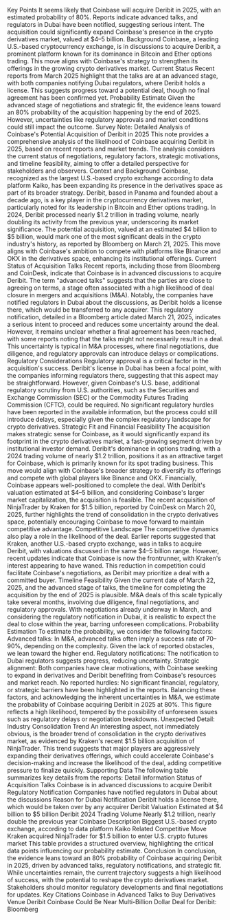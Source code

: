 Key Points
It seems likely that Coinbase will acquire Deribit in 2025, with an estimated probability of 80%.
Reports indicate advanced talks, and regulators in Dubai have been notified, suggesting serious intent.
The acquisition could significantly expand Coinbase's presence in the crypto derivatives market, valued at $4–5 billion.
Background
Coinbase, a leading U.S.-based cryptocurrency exchange, is in discussions to acquire Deribit, a prominent platform known for its dominance in Bitcoin and Ether options trading. This move aligns with Coinbase's strategy to strengthen its offerings in the growing crypto derivatives market.
Current Status
Recent reports from March 2025 highlight that the talks are at an advanced stage, with both companies notifying Dubai regulators, where Deribit holds a license. This suggests progress toward a potential deal, though no final agreement has been confirmed yet.
Probability Estimate
Given the advanced stage of negotiations and strategic fit, the evidence leans toward an 80% probability of the acquisition happening by the end of 2025. However, uncertainties like regulatory approvals and market conditions could still impact the outcome.
Survey Note: Detailed Analysis of Coinbase's Potential Acquisition of Deribit in 2025
This note provides a comprehensive analysis of the likelihood of Coinbase acquiring Deribit in 2025, based on recent reports and market trends. The analysis considers the current status of negotiations, regulatory factors, strategic motivations, and timeline feasibility, aiming to offer a detailed perspective for stakeholders and observers.
Context and Background
Coinbase, recognized as the largest U.S.-based crypto exchange according to data platform Kaiko, has been expanding its presence in the derivatives space as part of its broader strategy. Deribit, based in Panama and founded about a decade ago, is a key player in the cryptocurrency derivatives market, particularly noted for its leadership in Bitcoin and Ether options trading. In 2024, Deribit processed nearly $1.2 trillion in trading volume, nearly doubling its activity from the previous year, underscoring its market significance.
The potential acquisition, valued at an estimated $4 billion to $5 billion, would mark one of the most significant deals in the crypto industry's history, as reported by Bloomberg on March 21, 2025. This move aligns with Coinbase's ambition to compete with platforms like Binance and OKX in the derivatives space, enhancing its institutional offerings.
Current Status of Acquisition Talks
Recent reports, including those from Bloomberg and CoinDesk, indicate that Coinbase is in advanced discussions to acquire Deribit. The term "advanced talks" suggests that the parties are close to agreeing on terms, a stage often associated with a high likelihood of deal closure in mergers and acquisitions (M&A). Notably, the companies have notified regulators in Dubai about the discussions, as Deribit holds a license there, which would be transferred to any acquirer. This regulatory notification, detailed in a Bloomberg article dated March 21, 2025, indicates a serious intent to proceed and reduces some uncertainty around the deal.
However, it remains unclear whether a final agreement has been reached, with some reports noting that the talks might not necessarily result in a deal. This uncertainty is typical in M&A processes, where final negotiations, due diligence, and regulatory approvals can introduce delays or complications.
Regulatory Considerations
Regulatory approval is a critical factor in the acquisition's success. Deribit's license in Dubai has been a focal point, with the companies informing regulators there, suggesting that this aspect may be straightforward. However, given Coinbase's U.S. base, additional regulatory scrutiny from U.S. authorities, such as the Securities and Exchange Commission (SEC) or the Commodity Futures Trading Commission (CFTC), could be required. No significant regulatory hurdles have been reported in the available information, but the process could still introduce delays, especially given the complex regulatory landscape for crypto derivatives.
Strategic Fit and Financial Feasibility
The acquisition makes strategic sense for Coinbase, as it would significantly expand its footprint in the crypto derivatives market, a fast-growing segment driven by institutional investor demand. Deribit's dominance in options trading, with a 2024 trading volume of nearly $1.2 trillion, positions it as an attractive target for Coinbase, which is primarily known for its spot trading business. This move would align with Coinbase's broader strategy to diversify its offerings and compete with global players like Binance and OKX.
Financially, Coinbase appears well-positioned to complete the deal. With Deribit's valuation estimated at $4–5 billion, and considering Coinbase's larger market capitalization, the acquisition is feasible. The recent acquisition of NinjaTrader by Kraken for $1.5 billion, reported by CoinDesk on March 20, 2025, further highlights the trend of consolidation in the crypto derivatives space, potentially encouraging Coinbase to move forward to maintain competitive advantage.
Competitive Landscape
The competitive dynamics also play a role in the likelihood of the deal. Earlier reports suggested that Kraken, another U.S.-based crypto exchange, was in talks to acquire Deribit, with valuations discussed in the same $4–5 billion range. However, recent updates indicate that Coinbase is now the frontrunner, with Kraken's interest appearing to have waned. This reduction in competition could facilitate Coinbase's negotiations, as Deribit may prioritize a deal with a committed buyer.
Timeline Feasibility
Given the current date of March 22, 2025, and the advanced stage of talks, the timeline for completing the acquisition by the end of 2025 is plausible. M&A deals of this scale typically take several months, involving due diligence, final negotiations, and regulatory approvals. With negotiations already underway in March, and considering the regulatory notification in Dubai, it is realistic to expect the deal to close within the year, barring unforeseen complications.
Probability Estimation
To estimate the probability, we consider the following factors:
Advanced talks: In M&A, advanced talks often imply a success rate of 70–90%, depending on the complexity. Given the lack of reported obstacles, we lean toward the higher end.
Regulatory notifications: The notification to Dubai regulators suggests progress, reducing uncertainty.
Strategic alignment: Both companies have clear motivations, with Coinbase seeking to expand in derivatives and Deribit benefiting from Coinbase's resources and market reach.
No reported hurdles: No significant financial, regulatory, or strategic barriers have been highlighted in the reports.
Balancing these factors, and acknowledging the inherent uncertainties in M&A, we estimate the probability of Coinbase acquiring Deribit in 2025 at 80%. This figure reflects a high likelihood, tempered by the possibility of unforeseen issues such as regulatory delays or negotiation breakdowns.
Unexpected Detail: Industry Consolidation Trend
An interesting aspect, not immediately obvious, is the broader trend of consolidation in the crypto derivatives market, as evidenced by Kraken's recent $1.5 billion acquisition of NinjaTrader. This trend suggests that major players are aggressively expanding their derivatives offerings, which could accelerate Coinbase's decision-making and increase the likelihood of the deal, adding competitive pressure to finalize quickly.
Supporting Data
The following table summarizes key details from the reports:
Detail
Information
Status of Acquisition Talks
Coinbase is in advanced discussions to acquire Deribit
Regulatory Notification
Companies have notified regulators in Dubai about the discussions
Reason for Dubai Notification
Deribit holds a license there, which would be taken over by any acquirer
Deribit Valuation
Estimated at $4 billion to $5 billion
Deribit 2024 Trading Volume
Nearly $1.2 trillion, nearly double the previous year
Coinbase Description
Biggest U.S.-based crypto exchange, according to data platform Kaiko
Related Competitive Move
Kraken acquired NinjaTrader for $1.5 billion to enter U.S. crypto futures market
This table provides a structured overview, highlighting the critical data points influencing our probability estimate.
Conclusion
In conclusion, the evidence leans toward an 80% probability of Coinbase acquiring Deribit in 2025, driven by advanced talks, regulatory notifications, and strategic fit. While uncertainties remain, the current trajectory suggests a high likelihood of success, with the potential to reshape the crypto derivatives market. Stakeholders should monitor regulatory developments and final negotiations for updates.
Key Citations
Coinbase in Advanced Talks to Buy Derivatives Venue Deribit
Coinbase Could Be Near Multi-Billion Dollar Deal for Deribit: Bloomberg
